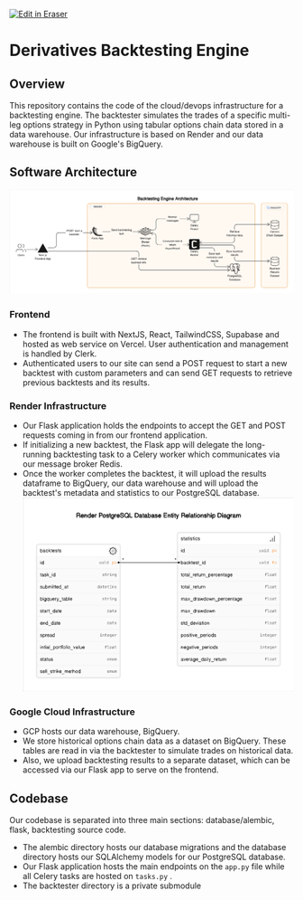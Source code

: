 <p><a target="_blank" href="https://app.eraser.io/workspace/3gqDvxUWy0i7b2QwokUH" id="edit-in-eraser-github-link"><img alt="Edit in Eraser" src="https://firebasestorage.googleapis.com/v0/b/second-petal-295822.appspot.com/o/images%2Fgithub%2FOpen%20in%20Eraser.svg?alt=media&amp;token=968381c8-a7e7-472a-8ed6-4a6626da5501"></a></p>

# Derivatives Backtesting Engine
## Overview
This repository contains the code of the cloud/devops infrastructure for a backtesting engine. The backtester simulates the trades of a specific multi-leg options strategy in Python using tabular options chain data stored in a data warehouse. Our infrastructure is based on Render and our data warehouse is built on Google's BigQuery.

## Software Architecture
![Backtester](/.eraser/3gqDvxUWy0i7b2QwokUH___sKBE7gxtknX4C1dnV5iZm5p6Y362___---figure---M3VarqTtxCKGK7XaGFeJM---figure---JMmCUZqRgfCqyyTacu1t5A.png "Backtester")

### Frontend
- The frontend is built with NextJS, React, TailwindCSS, Supabase and hosted as web service on Vercel. User authentication and management is handled by Clerk.
- Authenticated users to our site can send a POST request to start a new backtest with custom parameters and can send GET requests to retrieve previous backtests and its results.
### Render Infrastructure
- Our Flask application holds the endpoints to accept the GET and POST requests coming in from our frontend application. 
- If initializing a new backtest, the Flask app will delegate the long-running backtesting task to a Celery worker which communicates via our message broker Redis. 
- Once the worker completes the backtest, it will upload the results dataframe to BigQuery, our data warehouse and will upload the backtest's metadata and statistics to our PostgreSQL database.
![Render PostgreSQL Database](/.eraser/3gqDvxUWy0i7b2QwokUH___sKBE7gxtknX4C1dnV5iZm5p6Y362___---figure---PqZHZYumumJMdxsGaoApe---figure---YMLReHq3MlrbYQbYvwRmHg.png "Render PostgreSQL Database")

### Google Cloud Infrastructure
- GCP hosts our data warehouse, BigQuery.
- We store historical options chain data as a dataset on BigQuery. These tables are read in via the backtester to simulate trades on historical data. 
- Also, we upload backtesting results to a separate dataset, which can be accessed via our Flask app to serve on the frontend.
## Codebase
Our codebase is separated into three main sections: database/alembic, flask, backtesting source code. 

- The alembic directory hosts our database migrations and the database directory hosts our SQLAlchemy models for our PostgreSQL database. 
- Our Flask application hosts the main endpoints on the `app.py`  file while all Celery tasks are hosted on `tasks.py` .
- The backtester directory is a private submodule



<!--- Eraser file: https://app.eraser.io/workspace/3gqDvxUWy0i7b2QwokUH --->